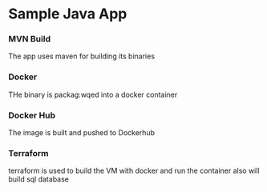 # Sample Java App
### MVN Build 
The app uses maven for building its binaries

### Docker
THe binary is packag:wqed into a docker container

### Docker Hub
The image is built and pushed to Dockerhub 

### Terraform
terraform is used to build the VM with docker and run the container also will build sql database
